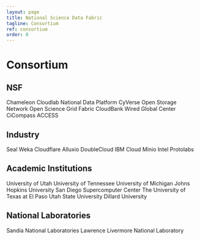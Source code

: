 ```yaml
---
layout: page
title: National Science Data Fabric
tagline: Consortium
ref: consortium
order: 0
---
```


# Consortium 
## NSF
Chameleon
Cloudlab
National Data Platform
CyVerse
Open Storage Network
Open Science Grid
Fabric
CloudBank
Wired Global Center
CiCompass
ACCESS
## Industry
Seal
Weka
Cloudflare
Alluxio
DoubleCloud
IBM Cloud
Minio
Intel
Protolabs
## Academic Institutions
University of Utah
University of Tennessee
University of Michigan
Johns Hopkins University
San Diego Supercomputer Center
The University of Texas at El Paso
Utah State University
Dillard University
## National Laboratories
Sandia National Laboratories
Lawrence Livermore National Laboratory


